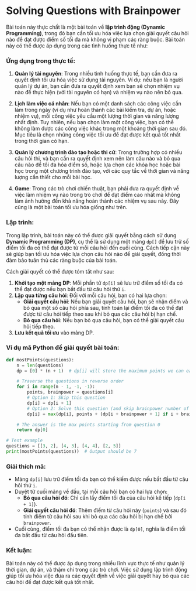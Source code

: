 # Solving Questions with Brainpower

Bài toán này thực chất là một bài toán về **lập trình động (Dynamic Programming)**, trong đó bạn cần tối ưu hóa việc lựa chọn giải quyết câu hỏi nào để đạt được điểm số tối đa mà không vi phạm các ràng buộc. Bài toán này có thể được áp dụng trong các tình huống thực tế như:

### Ứng dụng trong thực tế:

1. **Quản lý tài nguyên**: Trong nhiều tình huống thực tế, bạn cần đưa ra quyết định tối ưu hóa việc sử dụng tài nguyên. Ví dụ: nếu bạn là người quản lý dự án, bạn cần đưa ra quyết định xem bạn sẽ chọn nhiệm vụ nào để thực hiện (với tài nguyên có hạn) và nhiệm vụ nào nên bỏ qua.

2. **Lịch làm việc cá nhân**: Nếu bạn có một danh sách các công việc cần làm trong ngày (ví dụ như hoàn thành các bài kiểm tra, dự án, hoặc nhiệm vụ), mỗi công việc yêu cầu một lượng thời gian và năng lượng nhất định. Tuy nhiên, nếu bạn chọn làm một công việc, bạn có thể không làm được các công việc khác trong một khoảng thời gian sau đó. Mục tiêu là chọn những công việc tối ưu để đạt được kết quả tốt nhất trong thời gian có hạn.

3. **Quản lý chương trình đào tạo hoặc thi cử**: Trong trường hợp có nhiều câu hỏi thi, và bạn cần ra quyết định xem nên làm câu nào và bỏ qua câu nào để tối đa hóa điểm số, hoặc lựa chọn các khóa học hoặc bài học trong một chương trình đào tạo, với các quy tắc về thời gian và năng lượng cần thiết cho mỗi bài học.

4. **Game**: Trong các trò chơi chiến thuật, bạn phải đưa ra quyết định về việc làm nhiệm vụ nào trong trò chơi để đạt điểm cao nhất mà không làm ảnh hưởng đến khả năng hoàn thành các nhiệm vụ sau này. Đây cũng là một bài toán tối ưu hóa giống như trên.

### Lập trình:

Trong lập trình, bài toán này có thể được giải quyết bằng cách sử dụng **Dynamic Programming (DP)**, cụ thể là sử dụng một mảng `dp[]` để lưu trữ số điểm tối đa có thể đạt được từ mỗi câu hỏi đến cuối cùng. Cách tiếp cận này sẽ giúp bạn tối ưu hóa việc lựa chọn câu hỏi nào để giải quyết, đồng thời đảm bảo tuân thủ các ràng buộc của bài toán.

Cách giải quyết có thể được tóm tắt như sau:

1. **Khởi tạo một mảng DP**: Mỗi phần tử `dp[i]` sẽ lưu trữ điểm số tối đa có thể đạt được nếu bạn bắt đầu từ câu hỏi thứ `i`.
2. **Lặp qua từng câu hỏi**: Đối với mỗi câu hỏi, bạn có hai lựa chọn:
   - **Giải quyết câu hỏi**: Nếu bạn giải quyết câu hỏi, bạn sẽ nhận điểm và bỏ qua một số câu hỏi phía sau, tính toán lại điểm tối đa có thể đạt được từ câu hỏi tiếp theo sau khi bỏ qua các câu hỏi bị hạn chế.
   - **Bỏ qua câu hỏi**: Nếu bạn bỏ qua câu hỏi, bạn có thể giải quyết câu hỏi tiếp theo.
3. **Lưu kết quả tối ưu** vào mảng DP.

### Ví dụ mã Python để giải quyết bài toán:

```python
def mostPoints(questions):
    n = len(questions)
    dp = [0] * (n + 1)  # dp[i] will store the maximum points we can earn starting from question i

    # Traverse the questions in reverse order
    for i in range(n - 1, -1, -1):
        points, brainpower = questions[i]
        # Option 1: Skip this question
        dp[i] = dp[i + 1]
        # Option 2: Solve this question (and skip brainpower number of questions)
        dp[i] = max(dp[i], points + (dp[i + brainpower + 1] if i + brainpower + 1 < n else 0))

    # The answer is the max points starting from question 0
    return dp[0]

# Test example
questions = [[3, 2], [4, 3], [4, 4], [2, 5]]
print(mostPoints(questions))  # Output should be 7
```

### Giải thích mã:

- Mảng `dp[i]` lưu trữ điểm tối đa bạn có thể kiếm được nếu bắt đầu từ câu hỏi thứ `i`.
- Duyệt từ cuối mảng về đầu, tại mỗi câu hỏi bạn có hai lựa chọn:
  - **Bỏ qua câu hỏi đó**: Chỉ cần lấy điểm tối đa của câu hỏi kế tiếp (`dp[i + 1]`).
  - **Giải quyết câu hỏi đó**: Thêm điểm từ câu hỏi này (`points`) và sau đó tính điểm từ câu hỏi sau khi bỏ qua các câu hỏi bị hạn chế bởi `brainpower`.
- Cuối cùng, điểm tối đa bạn có thể nhận được là `dp[0]`, nghĩa là điểm tối đa bắt đầu từ câu hỏi đầu tiên.

### Kết luận:

Bài toán này có thể được áp dụng trong nhiều lĩnh vực thực tế như quản lý thời gian, dự án, và thậm chí trong các trò chơi. Việc sử dụng lập trình động giúp tối ưu hóa việc đưa ra các quyết định về việc giải quyết hay bỏ qua các câu hỏi để đạt được kết quả tốt nhất.
